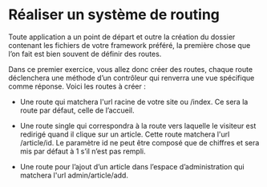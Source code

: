 # Réaliser un système de routing

Toute application a un point de départ et outre la création du dossier contenant les fichiers de votre framework préféré, la première chose que l’on fait est bien souvent de définir des routes.

Dans ce premier exercice, vous allez donc créer des routes, chaque route déclenchera une méthode d’un contrôleur qui renverra une vue spécifique comme réponse. Voici les routes à créer :

- Une route qui matchera l'url racine de votre site ou /index. Ce sera la route par défaut, celle de l’accueil.

- Une route single qui correspondra à la route vers laquelle le visiteur est redirigé quand il clique sur un article. Cette route matchera l'url /article/id. Le paramètre id ne peut être composé que de chiffres et sera mis par défaut à 1 s’il n’est pas rempli.

- Une route pour l’ajout d’un article dans l’espace d’administration qui matchera l'url admin/article/add.
